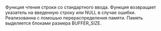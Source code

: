 Функция чтения строки со стандартного ввода. Функция возвращает указатель на введенную строку или NULL в случае ошибки.
Реализованна с помошью перераспределения памяти. Память выделяется блоками размера BUFFER_SIZE.

